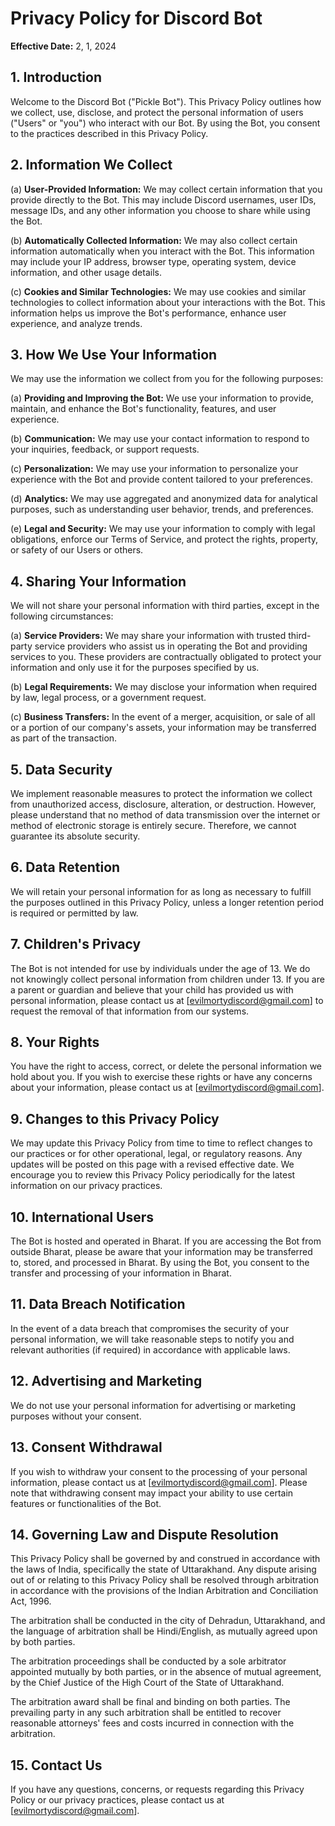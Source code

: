 # Privacy Policy for Discord Bot

**Effective Date:** 2, 1, 2024

## 1. Introduction
Welcome to the Discord Bot ("Pickle Bot"). This Privacy Policy outlines how we collect, use, disclose, and protect the personal information of users ("Users" or "you") who interact with our Bot. By using the Bot, you consent to the practices described in this Privacy Policy.

## 2. Information We Collect
(a) **User-Provided Information:** We may collect certain information that you provide directly to the Bot. This may include Discord usernames, user IDs, message IDs, and any other information you choose to share while using the Bot.

(b) **Automatically Collected Information:** We may also collect certain information automatically when you interact with the Bot. This information may include your IP address, browser type, operating system, device information, and other usage details.

(c) **Cookies and Similar Technologies:** We may use cookies and similar technologies to collect information about your interactions with the Bot. This information helps us improve the Bot's performance, enhance user experience, and analyze trends.

## 3. How We Use Your Information
We may use the information we collect from you for the following purposes:

(a) **Providing and Improving the Bot:** We use your information to provide, maintain, and enhance the Bot's functionality, features, and user experience.

(b) **Communication:** We may use your contact information to respond to your inquiries, feedback, or support requests.

(c) **Personalization:** We may use your information to personalize your experience with the Bot and provide content tailored to your preferences.

(d) **Analytics:** We may use aggregated and anonymized data for analytical purposes, such as understanding user behavior, trends, and preferences.

(e) **Legal and Security:** We may use your information to comply with legal obligations, enforce our Terms of Service, and protect the rights, property, or safety of our Users or others.

## 4. Sharing Your Information
We will not share your personal information with third parties, except in the following circumstances:

(a) **Service Providers:** We may share your information with trusted third-party service providers who assist us in operating the Bot and providing services to you. These providers are contractually obligated to protect your information and only use it for the purposes specified by us.

(b) **Legal Requirements:** We may disclose your information when required by law, legal process, or a government request.

(c) **Business Transfers:** In the event of a merger, acquisition, or sale of all or a portion of our company's assets, your information may be transferred as part of the transaction.

## 5. Data Security
We implement reasonable measures to protect the information we collect from unauthorized access, disclosure, alteration, or destruction. However, please understand that no method of data transmission over the internet or method of electronic storage is entirely secure. Therefore, we cannot guarantee its absolute security.

## 6. Data Retention
We will retain your personal information for as long as necessary to fulfill the purposes outlined in this Privacy Policy, unless a longer retention period is required or permitted by law.

## 7. Children's Privacy
The Bot is not intended for use by individuals under the age of 13. We do not knowingly collect personal information from children under 13. If you are a parent or guardian and believe that your child has provided us with personal information, please contact us at [evilmortydiscord@gmail.com] to request the removal of that information from our systems.

## 8. Your Rights
You have the right to access, correct, or delete the personal information we hold about you. If you wish to exercise these rights or have any concerns about your information, please contact us at [evilmortydiscord@gmail.com].

## 9. Changes to this Privacy Policy
We may update this Privacy Policy from time to time to reflect changes to our practices or for other operational, legal, or regulatory reasons. Any updates will be posted on this page with a revised effective date. We encourage you to review this Privacy Policy periodically for the latest information on our privacy practices.

## 10. International Users
The Bot is hosted and operated in Bharat. If you are accessing the Bot from outside Bharat, please be aware that your information may be transferred to, stored, and processed in Bharat. By using the Bot, you consent to the transfer and processing of your information in Bharat.

## 11. Data Breach Notification
In the event of a data breach that compromises the security of your personal information, we will take reasonable steps to notify you and relevant authorities (if required) in accordance with applicable laws.

## 12. Advertising and Marketing
We do not use your personal information for advertising or marketing purposes without your consent.

## 13. Consent Withdrawal
If you wish to withdraw your consent to the processing of your personal information, please contact us at [evilmortydiscord@gmail.com]. Please note that withdrawing consent may impact your ability to use certain features or functionalities of the Bot.

## 14. Governing Law and Dispute Resolution
This Privacy Policy shall be governed by and construed in accordance with the laws of India, specifically the state of Uttarakhand. Any dispute arising out of or relating to this Privacy Policy shall be resolved through arbitration in accordance with the provisions of the Indian Arbitration and Conciliation Act, 1996.

The arbitration shall be conducted in the city of Dehradun, Uttarakhand, and the language of arbitration shall be Hindi/English, as mutually agreed upon by both parties.

The arbitration proceedings shall be conducted by a sole arbitrator appointed mutually by both parties, or in the absence of mutual agreement, by the Chief Justice of the High Court of the State of Uttarakhand.

The arbitration award shall be final and binding on both parties. The prevailing party in any such arbitration shall be entitled to recover reasonable attorneys' fees and costs incurred in connection with the arbitration.

## 15. Contact Us
If you have any questions, concerns, or requests regarding this Privacy Policy or our privacy practices, please contact us at [evilmortydiscord@gmail.com].
